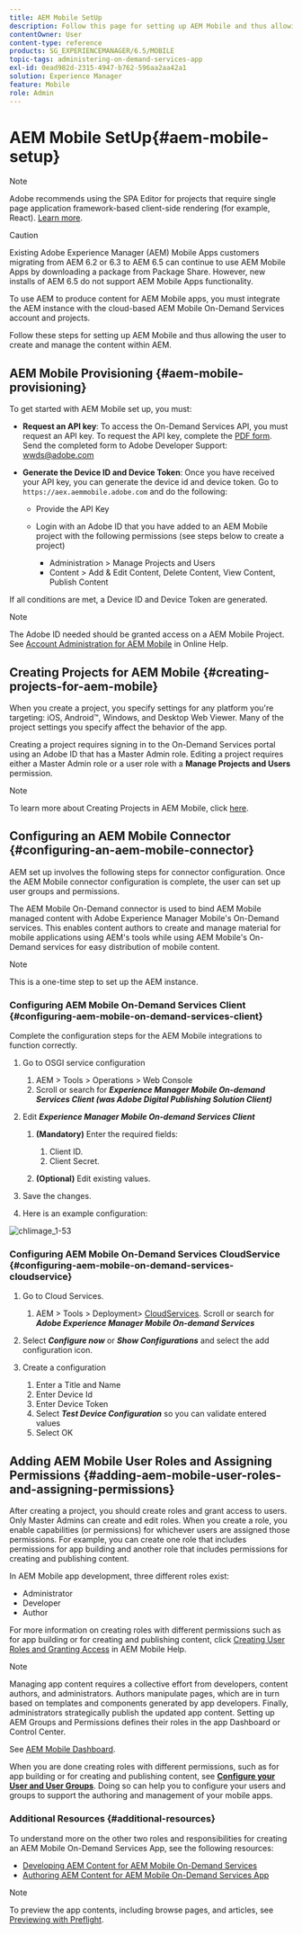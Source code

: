 ```yaml
---
title: AEM Mobile SetUp
description: Follow this page for setting up AEM Mobile and thus allowing the user to create and manage the content within Adobe Experience Manager (AEM). This page provides information on integrating the AEM instance with the cloud-based AEM Mobile On-Demand Services account and projects.
contentOwner: User
content-type: reference
products: SG_EXPERIENCEMANAGER/6.5/MOBILE
topic-tags: administering-on-demand-services-app
exl-id: 0ead982d-2315-4947-b762-596aa2aa42a1
solution: Experience Manager
feature: Mobile
role: Admin
---
```

# AEM Mobile SetUp{#aem-mobile-setup}

>[!NOTE]
>
>Adobe recommends using the SPA Editor for projects that require single page application framework-based client-side rendering (for example, React). [Learn more](/help/sites-developing/spa-overview.md).

>[!CAUTION]
>
>Existing Adobe Experience Manager (AEM) Mobile Apps customers migrating from AEM 6.2 or 6.3 to AEM 6.5 can continue to use AEM Mobile Apps by downloading a package from Package Share. However, new installs of AEM 6.5 do not support AEM Mobile Apps functionality.

To use AEM to produce content for AEM Mobile apps, you must integrate the AEM instance with the cloud-based AEM Mobile On-Demand Services account and projects.

Follow these steps for setting up AEM Mobile and thus allowing the user to create and manage the content within AEM.

## AEM Mobile Provisioning {#aem-mobile-provisioning}

To get started with AEM Mobile set up, you must:

* **Request an API key**: To access the On-Demand Services API, you must request an API key. To request the API key, complete the [PDF form](https://helpx.adobe.com/digital-publishing-solution/help/aem-mobile-end-of-life-faq.html). Send the completed form to Adobe Developer Support: [wwds@adobe.com](mailto:wwds@adobe.com)

* **Generate the Device ID and Device Token**: Once you have received your API key, you can generate the device id and device token. Go to `https://aex.aemmobile.adobe.com` and do the following:

  * Provide the API Key
  * Login with an Adobe ID that you have added to an AEM Mobile project with the following permissions (see steps below to create a project)

    * Administration &gt; Manage Projects and Users
    * Content &gt; Add & Edit Content, Delete Content, View Content, Publish Content

If all conditions are met, a Device ID and Device Token are generated.

>[!NOTE]
>
>The Adobe ID needed should be granted access on a AEM Mobile Project. See [Account Administration for AEM Mobile](https://helpx.adobe.com/digital-publishing-solution/help/aem-mobile-end-of-life-faq.html) in Online Help.

## Creating Projects for AEM Mobile {#creating-projects-for-aem-mobile}

When you create a project, you specify settings for any platform you're targeting: iOS, Android&trade;, Windows, and Desktop Web Viewer. Many of the project settings you specify affect the behavior of the app.

Creating a project requires signing in to the On-Demand Services portal using an Adobe ID that has a Master Admin role. Editing a project requires either a Master Admin role or a user role with a **Manage Projects and Users** permission.

>[!NOTE]
>
>To learn more about Creating Projects in AEM Mobile, click [here](https://helpx.adobe.com/digital-publishing-solution/help/creating-projects.html).

## Configuring an AEM Mobile Connector {#configuring-an-aem-mobile-connector}

AEM set up involves the following steps for connector configuration. Once the AEM Mobile connector configuration is complete, the user can set up user groups and permissions.

The AEM Mobile On-Demand connector is used to bind AEM Mobile managed content with Adobe Experience Manager Mobile's On-Demand services. This enables content authors to create and manage material for mobile applications using AEM's tools while using AEM Mobile's On-Demand services for easy distribution of mobile content.

>[!NOTE]
>
>This is a one-time step to set up the AEM instance.

### Configuring AEM Mobile On-Demand Services Client {#configuring-aem-mobile-on-demand-services-client}

Complete the configuration steps for the AEM Mobile integrations to function correctly.

1. Go to OSGI service configuration

    1. AEM &gt; Tools &gt; Operations &gt; Web Console
    1. Scroll or search for ***Experience Manager Mobile On-demand Services Client (was Adobe Digital Publishing Solution Client)***

1. Edit ***Experience Manager Mobile On-demand Services Client***

    1. **(Mandatory)** Enter the required fields:

        1. Client ID.
        1. Client Secret.

    1. **(Optional)** Edit existing values.

1. Save the changes.
1. Here is an example configuration:

![chlimage_1-53](assets/chlimage_1-53.png)

### Configuring AEM Mobile On-Demand Services CloudService {#configuring-aem-mobile-on-demand-services-cloudservice}

1. Go to Cloud Services.

    1. AEM &gt; Tools &gt; Deployment&gt; [CloudServices](http://localhost:4502/libs/cq/core/content/tools/cloudservices.html). Scroll or search for ***Adobe Experience Manager Mobile On-demand Services***

1. Select ***Configure now*** or ***Show Configurations*** and select the add configuration icon.

1. Create a configuration

    1. Enter a Title and Name
    1. Enter Device Id
    1. Enter Device Token
    1. Select ***Test Device Configuration*** so you can validate entered values
    1. Select OK

## Adding AEM Mobile User Roles and Assigning Permissions {#adding-aem-mobile-user-roles-and-assigning-permissions}

After creating a project, you should create roles and grant access to users. Only Master Admins can create and edit roles. When you create a role, you enable capabilities (or permissions) for whichever users are assigned those permissions. For example, you can create one role that includes permissions for app building and another role that includes permissions for creating and publishing content.

In AEM Mobile app development, three different roles exist:

* Administrator
* Developer
* Author

For more information on creating roles with different permissions such as for app building or for creating and publishing content, click [Creating User Roles and Granting Access](https://helpx.adobe.com/digital-publishing-solution/help/account-admin-dps.html) in AEM Mobile Help.

>[!NOTE]
>
>Managing app content requires a collective effort from developers, content authors, and administrators. Authors manipulate pages, which are in turn based on templates and components generated by app developers. Finally, administrators strategically publish the updated app content. Setting up AEM Groups and Permissions defines their roles in the app Dashboard or Control Center.
>
>See [AEM Mobile Dashboard](/help/mobile/mobile-apps-ondemand-application-dashboard.md).

When you are done creating roles with different permissions, such as for app building or for creating and publishing content, see [**Configure your User and User Groups**](/help/mobile/aem-mobile-configure-users.md). Doing so can help you to configure your users and groups to support the authoring and management of your mobile apps.

### Additional Resources {#additional-resources}

To understand more on the other two roles and responsibilities for creating an AEM Mobile On-Demand Services App, see the following resources:

* [Developing AEM Content for AEM Mobile On-Demand Services](/help/mobile/aem-mobile-on-demand.md)
* [Authoring AEM Content for AEM Mobile On-Demand Services App](/help/mobile/mobile-apps-ondemand.md)

>[!NOTE]
>
>To preview the app contents, including browse pages, and articles, see [Previewing with Preflight](/help/mobile/aem-mobile-manage-ondemand-services.md).
